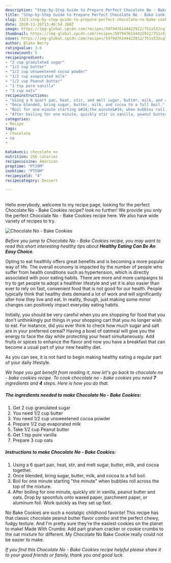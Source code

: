 ```yaml
---
description: "Step-by-Step Guide to Prepare Perfect Chocolate No - Bake Cookies"
title: "Step-by-Step Guide to Prepare Perfect Chocolate No - Bake Cookies"
slug: 3323-step-by-step-guide-to-prepare-perfect-chocolate-no-bake-cookies
date: 2020-11-26T13:46:54.260Z
image: https://img-global.cpcdn.com/recipes/5979476144422912/751x532cq70/chocolate-no-bake-cookies-recipe-main-photo.jpg
thumbnail: https://img-global.cpcdn.com/recipes/5979476144422912/751x532cq70/chocolate-no-bake-cookies-recipe-main-photo.jpg
cover: https://img-global.cpcdn.com/recipes/5979476144422912/751x532cq70/chocolate-no-bake-cookies-recipe-main-photo.jpg
author: Blake Berry
ratingvalue: 3.6
reviewcount: 5
recipeingredient:
- "2 cup granulated sugar"
- "1/2 cup butter"
- "1/2 cup unsweetened cocoa powder"
- "1/2 cup evaporated milk"
- "1/2 cup Peanut butter"
- "1 tsp pure vanilla"
- "3 cup oats"
recipeinstructions:
- "Using a 6 quart pan, heat, stir, and melt sugar, butter, milk, and cocoa together."
- "Once blended, bring sugar, butter, milk, and cocoa to a full boil."
- "Boil for one minute starting &#34;the minute&#34; when bubbles roll across the top of the mixture."
- "After boiling for one minute, quickly stir in vanilla, peanut butter and oats. Drop by spoonfuls onto waxed paper, parchment paper, or aluminum foil. Work quickly as they set up fast."
categories:
- Recipe
tags:
- chocolate
- no
- 

katakunci: chocolate no  
nutrition: 256 calories
recipecuisine: American
preptime: "PT39M"
cooktime: "PT50M"
recipeyield: "4"
recipecategory: Dessert

---
```

<br>
Hello everybody, welcome to my recipe page, looking for the perfect Chocolate No - Bake Cookies recipe? look no further! We provide you only the perfect Chocolate No - Bake Cookies recipe here. We also have wide variety of recipes to try.
<br>


![Chocolate No - Bake Cookies](https://img-global.cpcdn.com/recipes/5979476144422912/751x532cq70/chocolate-no-bake-cookies-recipe-main-photo.jpg)

<i>Before you jump to Chocolate No - Bake Cookies recipe, you may want to read this short interesting healthy tips about <strong>Healthy Eating Can Be An Easy Choice</strong>.</i>
</br>

Opting to eat healthily offers great benefits and is becoming a more popular way of life. The overall economy is impacted by the number of people who suffer from health conditions such as hypertension, which is directly associated with poor eating habits. There are more and more campaigns to try to get people to adopt a healthier lifestyle and yet it is also easier than ever to rely on fast, convenient food that is not good for our health. People typically think that healthy diets demand a lot of work and will significantly alter how they live and eat. In reality, though, just making some minor changes can positively impact everyday eating habits.

Initially, you should be very careful when you are shopping for food that you don't unthinkingly put things in your shopping cart that you no longer wish to eat. For instance, did you ever think to check how much sugar and salt are in your preferred cereal? Having a bowl of oatmeal will give you the energy to face the day while protecting your heart simultaneously. Add fruits or spices to enhance the flavor and now you have a breakfast that can become a usual part of your new healthy diet.

As you can see, it is not hard to begin making healthy eating a regular part of your daily lifestyle.


<i>We hope you got benefit from reading it, now let's go back to chocolate no - bake cookies recipe. To cook chocolate no - bake cookies you need <strong>7</strong> ingredients and <strong>4</strong> steps. Here is how you do that.
</i>

##### The ingredients needed to make Chocolate No - Bake Cookies:

1. Get 2 cup granulated sugar
1. You need 1/2 cup butter
1. You need 1/2 cup unsweetened cocoa powder
1. Prepare 1/2 cup evaporated milk
1. Take 1/2 cup Peanut butter
1. Get 1 tsp pure vanilla
1. Prepare 3 cup oats


##### Instructions to make Chocolate No - Bake Cookies:

1. Using a 6 quart pan, heat, stir, and melt sugar, butter, milk, and cocoa together.
1. Once blended, bring sugar, butter, milk, and cocoa to a full boil.
1. Boil for one minute starting &#34;the minute&#34; when bubbles roll across the top of the mixture.
1. After boiling for one minute, quickly stir in vanilla, peanut butter and oats. Drop by spoonfuls onto waxed paper, parchment paper, or aluminum foil. Work quickly as they set up fast.


No Bake Cookies are such a nostalgic childhood favorite! This recipe has that classic chocolate peanut butter flavor combo and the perfect chewy, fudgy texture. And I&#39;m pretty sure they&#39;re the easiest cookies on the planet to make! Made With Crumbs: Add part graham cracker or cookie crumbs to the oat mixture for different. My Chocolate No Bake Cookie really could not be easier to make. 

<i>If you find this Chocolate No - Bake Cookies recipe helpful please share it to your good friends or family, thank you and good luck.</i>
